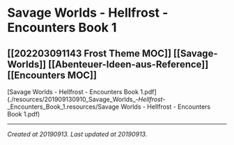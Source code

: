 # Savage Worlds - Hellfrost - Encounters Book 1
 [[202203091143 Frost Theme MOC]] [[Savage-Worlds]] [[Abenteuer-Ideen-aus-Reference]] [[Encounters MOC]] 
---



[Savage Worlds - Hellfrost - Encounters Book 1.pdf](./resources/201909130910_Savage_Worlds_-_Hellfrost_-_Encounters_Book_1.resources/Savage Worlds - Hellfrost - Encounters Book 1.pdf)

---

_Created at 20190913._
_Last updated at 20190913._



